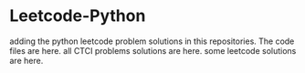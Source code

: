 # Leetcode-Python
adding the python leetcode problem solutions in this repositories. 
The code files are here.
all CTCI problems solutions are here.
some leetcode solutions are here.











































































































































































































































































































































































































































































































































































































































































































